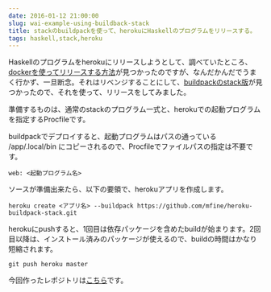 ```yaml
---
date: 2016-01-12 21:00:00
slug: wai-example-using-buildback-stack
title: stackのbuildpackを使って、herokuにHaskellのプログラムをリリースする。
tags: haskell,stack,heroku
---
```


Haskellのプログラムをherokuにリリースしようとして、調べていたところ、[dockerを使ってリリースする方法](http://qiita.com/eielh/items/e52aeee1419ba611a84d)が見つかったのですが、なんだかんだでうまく行かず、一旦断念。それはリベンジすることにして、[buildpackのstack版](https://github.com/mfine/heroku-buildpack-stack)が見つかったので、それを使って、リリースをしてみました。

<!--more-->

準備するものは、通常のstackのプログラム一式と、herokuでの起動プログラムを指定するProcfileです。

buildpackでデプロイすると、起動プログラムはパスの通っている /app/.local/bin にコピーされるので、Procfileでファイルパスの指定は不要です。

`web: <起動プログラム名>`


ソースが準備出来たら、以下の要領で、herokuアプリを作成します。

`heroku create <アプリ名> --buildpack https://github.com/mfine/heroku-buildpack-stack.git`


herokuにpushすると、1回目は依存パッケージを含めたbuildが始まります。2回目以降は、インストール済みのパッケージが使えるので、buildの時間はかなり短縮されます。

`git push heroku master`


今回作ったレポジトリは[こちら](https://github.com/IMOKURI/wai-example-using-buildback-stack)です。


